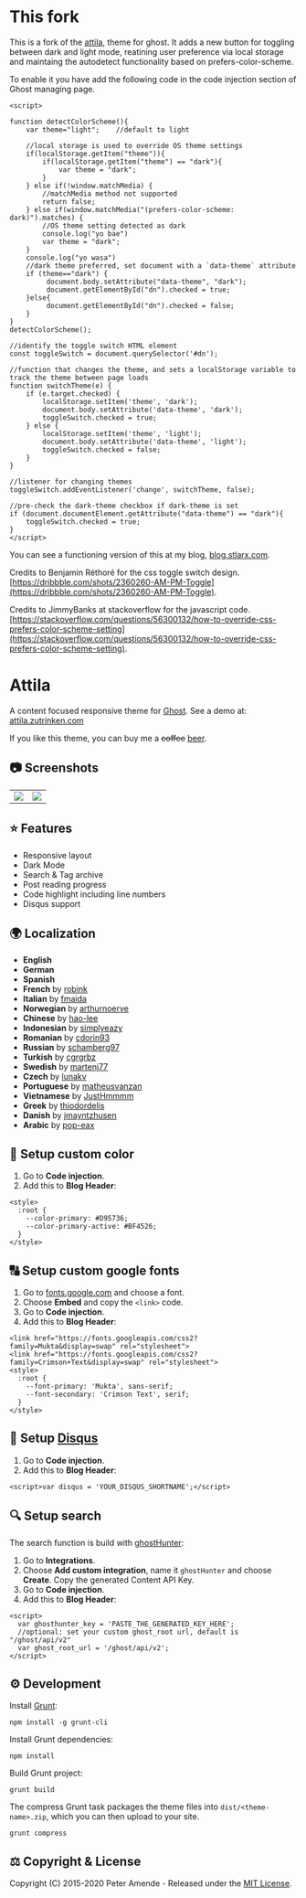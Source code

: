 # This fork
This is a fork of the [attila](https://github.com/zutrinken/attila), theme for ghost.
It adds a new button for toggling between dark and light mode, reatining user preference via local storage and maintaing the autodetect functionality based on prefers-color-scheme.

To enable it you have add the following code in the code injection section of Ghost managing page.

```
<script>

function detectColorScheme(){
    var theme="light";    //default to light

    //local storage is used to override OS theme settings
    if(localStorage.getItem("theme")){
        if(localStorage.getItem("theme") == "dark"){
            var theme = "dark";
        }
    } else if(!window.matchMedia) {
        //matchMedia method not supported
        return false;
    } else if(window.matchMedia("(prefers-color-scheme: dark)").matches) {
        //OS theme setting detected as dark
        console.log("yo bae")
        var theme = "dark";
    }
    console.log("yo wasa")
    //dark theme preferred, set document with a `data-theme` attribute
    if (theme=="dark") {
         document.body.setAttribute("data-theme", "dark");
         document.getElementById("dn").checked = true;
    }else{
         document.getElementById("dn").checked = false;
    }
}
detectColorScheme();
   
//identify the toggle switch HTML element
const toggleSwitch = document.querySelector('#dn');

//function that changes the theme, and sets a localStorage variable to track the theme between page loads
function switchTheme(e) {
    if (e.target.checked) {
        localStorage.setItem('theme', 'dark');
        document.body.setAttribute('data-theme', 'dark');
        toggleSwitch.checked = true;
    } else {
        localStorage.setItem('theme', 'light');
        document.body.setAttribute('data-theme', 'light');
        toggleSwitch.checked = false;
    }    
}

//listener for changing themes
toggleSwitch.addEventListener('change', switchTheme, false);

//pre-check the dark-theme checkbox if dark-theme is set
if (document.documentElement.getAttribute("data-theme") == "dark"){
    toggleSwitch.checked = true;
}
</script>
```
You can see a functioning version of this at my blog, [blog.stlarx.com](https://blog.stlarx.com). 

Credits to Benjamin Réthoré for the css toggle switch design. [https://dribbble.com/shots/2360260-AM-PM-Toggle](https://dribbble.com/shots/2360260-AM-PM-Toggle).

Credits to JimmyBanks at stackoverflow for the javascript code. [https://stackoverflow.com/questions/56300132/how-to-override-css-prefers-color-scheme-setting](https://stackoverflow.com/questions/56300132/how-to-override-css-prefers-color-scheme-setting).

# Attila

A content focused responsive theme for [Ghost](https://github.com/tryghost/ghost/). See a demo at: [attila.zutrinken.com](https://attila.zutrinken.com/)

If you like this theme, you can buy me a ~~coffee~~ [beer](https://paypal.me/zutrinken).

## 📷 Screenshots

<table>
<tr>
<td valign="top">
<img src="https://raw.githubusercontent.com/zutrinken/attila/master/src/screenshot-desktop.jpg" />
</td>
<td valign="top">
<img src="https://raw.githubusercontent.com/zutrinken/attila/master/src/screenshot-mobile.jpg" />
</td>
</tr>
</table>

## ⭐️ Features

* Responsive layout
* Dark Mode
* Search & Tag archive
* Post reading progress
* Code highlight including line numbers
* Disqus support

## 🌍 Localization

* __English__
* __German__
* __Spanish__
* __French__ by [robink](https://github.com/robink)
* __Italian__ by [fmaida](https://github.com/fmaida)
* __Norwegian__ by [arthurnoerve](https://github.com/arthurnoerve)
* __Chinese__ by [hao-lee](https://github.com/hao-lee)
* __Indonesian__ by [simplyeazy](https://github.com/simplyeazy)
* __Romanian__ by [cdorin93](https://github.com/cdorin93)
* __Russian__ by [schamberg97](https://github.com/schamberg97)
* __Turkish__ by [cgrgrbz](https://github.com/cgrgrbz)
* __Swedish__ by [martenj77](https://github.com/martenj77)
* __Czech__ by [lunakv](https://github.com/lunakv)
* __Portuguese__ by [matheusvanzan](https://github.com/matheusvanzan)
* __Vietnamese__ by [JustHmmmm](https://github.com/justhmmmm)
* __Greek__ by [thiodordelis](https://github.com/thiodordelis)
* __Danish__ by [jmayntzhusen](https://github.com/jmayntzhusen)
* __Arabic__ by [pop-eax](https://github.com/pop-eax)

## 🎨 Setup custom color

1. Go to __Code injection__.  
2. Add this to __Blog Header__:  
````
<style>
  :root {
    --color-primary: #D95736;
    --color-primary-active: #BF4526;
  }
</style>
````

## 🔠 Setup custom google fonts

1. Go to [fonts.google.com](https://fonts.google.com/) and choose a font.
2. Choose __Embed__ and copy the `<link>` code.
3. Go to __Code injection__.  
4. Add this to __Blog Header__:  
````
<link href="https://fonts.googleapis.com/css2?family=Mukta&display=swap" rel="stylesheet">
<link href="https://fonts.googleapis.com/css2?family=Crimson+Text&display=swap" rel="stylesheet">
<style>
  :root {
    --font-primary: 'Mukta', sans-serif;
    --font-secondary: 'Crimson Text', serif;
  }
</style>
````

## 💬 Setup [Disqus](https://disqus.com/)

1. Go to __Code injection__.  
2. Add this to __Blog Header__:  
````
<script>var disqus = 'YOUR_DISQUS_SHORTNAME';</script>
````

## 🔍 Setup search

The search function is build with [ghostHunter](https://github.com/jamalneufeld/ghostHunter):

1. Go to __Integrations__.  
2. Choose __Add custom integration__, name it `ghostHunter` and choose __Create__. Copy the generated Content API Key.  
3. Go to __Code injection__.  
4. Add this to __Blog Header__:  
````
<script>
  var ghosthunter_key = 'PASTE_THE_GENERATED_KEY_HERE';
  //optional: set your custom ghost_root url, default is "/ghost/api/v2"
  var ghost_root_url = '/ghost/api/v2';
</script>
````
## ⚙️ Development

Install [Grunt](https://gruntjs.com/getting-started/):

	npm install -g grunt-cli

Install Grunt dependencies:

	npm install

Build Grunt project:

	grunt build

The compress Grunt task packages the theme files into `dist/<theme-name>.zip`, which you can then upload to your site.

	grunt compress

## ⚖️ Copyright & License

Copyright (C) 2015-2020 Peter Amende - Released under the [MIT License](https://github.com/zutrinken/attila/blob/master/LICENSE).
